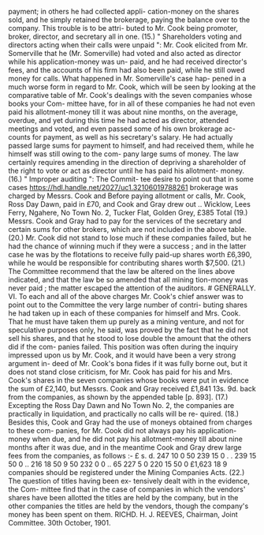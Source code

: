 payment; in others he had collected appli- cation-money on the shares sold, and he simply retained the brokerage, paying the balance over to the company. This trouble is to be attri- buted to Mr. Cook being promoter, broker, director, and secretary all in one. (15.) " Shareholders voting and directors acting when their calls were unpaid ": Mr. Cook elicited from Mr. Somerville that he (Mr. Somerville) had voted and also acted as director while his application-money was un- paid, and he had received director's fees, and the accounts of his firm had also been paid, while he still owed money for calls. What happened in Mr. Somerville's case hap- pened in a much worse form in regard to Mr. Cook, which will be seen by looking at the comparative table of Mr. Cook's dealings with the seven companies whose books your Com- mittee have, for in all of these companies he had not even paid his allotment-money till it was about nine months, on the average, overdue, and yet during this time he had acted as director, attended meetings and voted, and even passed some of his own brokerage ac- counts for payment, as well as his secretary's salary. He had actually passed large sums for payment to himself, and had received them, while he himself was still owing to the com- pany large sums of money. The law certainly requires amending in the direction of depriving a shareholder of the right to vote or act as director until he has paid his allotment- money. (16.) " Improper auditing ": The Commit- tee desire to point out that in some cases https://hdl.handle.net/2027/uc1.32106019788261 brokerage was charged by Messrs. Cook and Before paying allotment or calls, Mr. Cook, Ross Day Dawn, paid in £70, and Cook and Gray drew out .. Wicklow, Lees Ferry, Ngahere, No Town No. 2, Tucker Flat, Golden Grey, £385 Total (19.) Messrs. Cook and Gray had to pay for the services of the secretary and certain sums for other brokers, which are not included in the above table. (20.) Mr. Cook did not stand to lose much if these companies failed, but he had the chance of winning much if they were a success ; and in the latter case he was by the flotations to receive fully paid-up shares worth £6,390, while he would be responsible for contributing shares worth $7,500. (21.) The Committee recommend that the law be altered on the lines above indicated, and that the law be so amended that all mining tion-money was never paid ; the matter escaped the attention of the auditors. # GENERALLY. VI. To each and all of the above charges Mr. Cook's chief answer was to point out to the Committee the very large number of contri- buting shares he had taken up in each of these companies for himself and Mrs. Cook. That he must have taken them up purely as a mining venture, and not for speculative purposes only, he said, was proved by the fact that he did not sell his shares, and that he stood to lose double the amount that the others did if the com- panies failed. This position was often during the inquiry impressed upon us by Mr. Cook, and it would have been a very strong argument in- deed of Mr. Cook's bona fides if it was fully borne out, but it does not stand close criticism, for Mr. Cook has paid for his and Mrs. Cook's shares in the seven companies whose books were put in evidence the sum of £2,140, but Messrs. Cook and Gray received £1,841 13s. 9d. back from the companies, as shown by the appended table [p. 893]. (17.) Excepting the Ross Day Dawn and No Town No. 2, the companies are practically in liquidation, and practically no calls will be re- quired. (18.) Besides this, Cook and Gray had the use of moneys obtained from charges to these com- panies, for Mr. Cook did not always pay his application-money when due, and he did not pay his allotment-money till about nine months after it was due, and in the meantime Cook and Gray drew large fees from the companies, as follows :- £ s. d. 247 10 0 50 239 15 0 . . 239 15 50 0 .. 216 18 50 9 50 232 0 0 .. 65 227 5 0 220 15 50 0 £1,623 18 9 companies should be registered under the Mining Companies Acts. (22.) The question of titles having been ex- tensively dealt with in the evidence, the Com- mittee find that in the case of companies in which the vendors' shares have been allotted the titles are held by the company, but in the other companies the titles are held by the vendors, though the company's money has been spent on them. RICHD. H. J. REEVES, Chairman, Joint Committee. 30th October, 1901. 